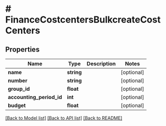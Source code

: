 # # FinanceCostcentersBulkcreateCostCenters

## Properties

Name | Type | Description | Notes
------------ | ------------- | ------------- | -------------
**name** | **string** |  | [optional]
**number** | **string** |  | [optional]
**group_id** | **float** |  | [optional]
**accounting_period_id** | **int** |  | [optional]
**budget** | **float** |  | [optional]

[[Back to Model list]](../../README.md#models) [[Back to API list]](../../README.md#endpoints) [[Back to README]](../../README.md)
